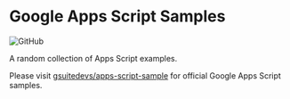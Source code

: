 # Google Apps Script Samples

![GitHub](https://img.shields.io/github/license/mashape/apistatus.svg)

A random collection of Apps Script examples.

Please visit [gsuitedevs/apps-script-sample](https://github.com/gsuitedevs/apps-script-samples) for official Google Apps Script samples.
